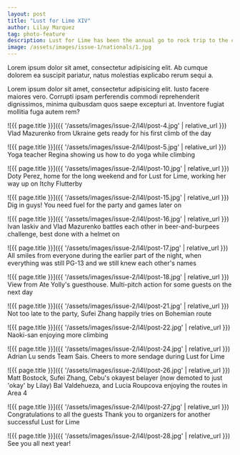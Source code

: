 ```yaml
---
layout: post
title: "Lust for Lime XIV"
author: Lilay Marquez
tag: photo-feature
description: Lust for Lime has been the annual go to rock trip to the crags of Cebu. Lilay Marquez captures the moments of the 13th rendition of this event 
image: /assets/images/issue-1/nationals/1.jpg
---
```


<p class="pre-text">Lorem ipsum dolor sit amet, consectetur adipisicing elit. Ab cumque dolorem ea suscipit pariatur, natus molestias explicabo rerum sequi a.</p>

Lorem ipsum dolor sit amet, consectetur adipisicing elit. Iusto facere maiores vero. Corrupti ipsam perferendis commodi reprehenderit dignissimos, minima quibusdam quos saepe excepturi at. Inventore fugiat mollitia fuga autem rem?

![{{ page.title }}]({{ '/assets/images/issue-2/l4l/post-4.jpg' | relative_url }})
Vlad Mazurenko from Ukraine gets ready for his first climb of the day

![{{ page.title }}]({{ '/assets/images/issue-2/l4l/post-5.jpg' | relative_url }})
Yoga teacher Regina showing us how to do yoga while climbing

![{{ page.title }}]({{ '/assets/images/issue-2/l4l/post-10.jpg' | relative_url }})
Doty Perez,  home for the long weekend and for Lust for Lime, working her way up on  Itchy Flutterby

![{{ page.title }}]({{ '/assets/images/issue-2/l4l/post-15.jpg' | relative_url }})
Dig in guys! You need fuel for the party and games later on

![{{ page.title }}]({{ '/assets/images/issue-2/l4l/post-16.jpg' | relative_url }})
Ivan Iaskiv and Vlad Mazurenko battles each other in beer-and-burpees challenge, best done with a helmet on

![{{ page.title }}]({{ '/assets/images/issue-2/l4l/post-17.jpg' | relative_url }})
All smiles from everyone during the earlier part of the night, when everything was still PG-13 and we still knew each other's names

![{{ page.title }}]({{ '/assets/images/issue-2/l4l/post-18.jpg' | relative_url }})
View from Ate Yolly's guesthouse. Multi-pitch action for some guests on the next day

![{{ page.title }}]({{ '/assets/images/issue-2/l4l/post-21.jpg' | relative_url }})
Not too late to the party, Sufei Zhang happily tries on Bohemian route

![{{ page.title }}]({{ '/assets/images/issue-2/l4l/post-22.jpg' | relative_url }})
Naoki-san enjoying more climbing

![{{ page.title }}]({{ '/assets/images/issue-2/l4l/post-24.jpg' | relative_url }})
Adrian Lu sends Team Sais. Cheers to more sendage during Lust for Lime

![{{ page.title }}]({{ '/assets/images/issue-2/l4l/post-26.jpg' | relative_url }})
Matt Bostock, Sufei Zhang, Cebu's okayest belayer (now demoted to just 'okay' by Lilay) Bal Valdehueza, and Lucia Roupcova enjoying the routes in Area 4

![{{ page.title }}]({{ '/assets/images/issue-2/l4l/post-27.jpg' | relative_url }})
Congratulations to all the guests  Thank you to organizers for another successful Lust for Lime

![{{ page.title }}]({{ '/assets/images/issue-2/l4l/post-28.jpg' | relative_url }})
See you all next year!






